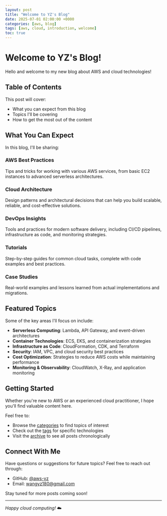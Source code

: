 ```yaml
---
layout: post
title: "Welcome to YZ's Blog"
date: 2025-07-01 02:00:00 +0000
categories: [aws, blog]
tags: [aws, cloud, introduction, welcome]
toc: true
---
```


# Welcome to YZ's Blog!

Hello and welcome to my new blog about AWS and cloud technologies! 

## Table of Contents

This post will cover:
- What you can expect from this blog
- Topics I'll be covering
- How to get the most out of the content

## What You Can Expect

In this blog, I'll be sharing:

### **AWS Best Practices**
Tips and tricks for working with various AWS services, from basic EC2 instances to advanced serverless architectures.

### **Cloud Architecture** 
Design patterns and architectural decisions that can help you build scalable, reliable, and cost-effective solutions.

### **DevOps Insights**
Tools and practices for modern software delivery, including CI/CD pipelines, infrastructure as code, and monitoring strategies.

### **Tutorials**
Step-by-step guides for common cloud tasks, complete with code examples and best practices.

### **Case Studies**
Real-world examples and lessons learned from actual implementations and migrations.

## Featured Topics

Some of the key areas I'll focus on include:

- **Serverless Computing**: Lambda, API Gateway, and event-driven architectures
- **Container Technologies**: ECS, EKS, and containerization strategies  
- **Infrastructure as Code**: CloudFormation, CDK, and Terraform
- **Security**: IAM, VPC, and cloud security best practices
- **Cost Optimization**: Strategies to reduce AWS costs while maintaining performance
- **Monitoring & Observability**: CloudWatch, X-Ray, and application monitoring

## Getting Started

Whether you're new to AWS or an experienced cloud practitioner, I hope you'll find valuable content here. 

Feel free to:
- Browse the [categories](/categories/) to find topics of interest
- Check out the [tags](/tags/) for specific technologies
- Visit the [archive](/archive/) to see all posts chronologically

## Connect With Me

Have questions or suggestions for future topics? Feel free to reach out through:
- GitHub: [@aws-yz](https://github.com/aws-yz)
- Email: [wangyz180@gmail.com](mailto:wangyz180@gmail.com)

Stay tuned for more posts coming soon!

---

*Happy cloud computing!* ☁️
